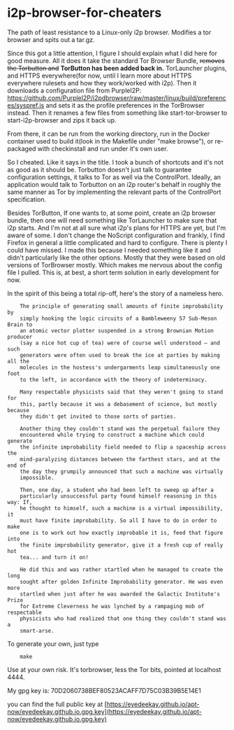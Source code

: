 # i2p-browser-for-cheaters

The path of least resistance to a Linux-only i2p browser. Modifies a tor browser
and spits out a tar.gz.

Since this got a little attention, I figure I should explain what I did here
for good measure. All it does it take the standard Tor Browser Bundle,
~~removes the Torbutton and~~ **TorButton has been added back in.** TorLauncher
plugins, and HTTPS everywhere(for now, until I learn more about HTTPS everywhere
rulesets and how they work/worked with i2p). Then it downloads a configuration
file from PurpleI2P: https://github.com/PurpleI2P/i2pdbrowser/raw/master/linux/build/preferences/syspref.js
and sets it as the profile preferences in the TorBrowser instead. Then it
renames a few files from something like start-tor-browser to start-i2p-browser
and zips it back up.

From there, it can be run from the working directory, run in the Docker
container used to build it(look in the Makefile under "make browse"), or
re-packaged with checkinstall and run under it's own user.

So I cheated. Like it says in the title. I took a bunch of shortcuts and it's
not as good as it should be. Torbutton doesn't just talk to guarantee
configuration settings, it talks to Tor as well via the ControlPort. Ideally, an
application would talk to Torbutton on an i2p router's behalf in roughly the
same manner as Tor by implementing the relevant parts of the ControlPort
specification.

Besides TorButton, If one wants to, at some point, create an i2p browser bundle,
then one will need something like TorLauncher to make sure that i2p starts. And
I'm not at all sure what i2p's plans for HTTPS are yet, but I'm aware of some.
I don't change the NoScript configuration and frankly, I find Firefox in general
a little complicated and hard to configure. There is plenty I could have missed.
I made this because I needed something like it and didn't particularly like the
other options. Mostly that they were based on old versions of TorBrowser mostly.
Which makes me nervous about the config file I pulled. This is, at best, a short
term solution in early development for now.

In the spirit of this being a total rip-off, here's the story of a nameless
hero.

        The principle of generating small amounts of finite improbability by
        simply hooking the logic circuits of a Bambleweeny 57 Sub-Meson Brain to
        an atomic vector plotter suspended in a strong Brownian Motion producer
        (say a nice hot cup of tea) were of course well understood — and such
        generators were often used to break the ice at parties by making all the
        molecules in the hostess's undergarments leap simultaneously one foot
        to the left, in accordance with the theory of indeterminacy.

        Many respectable physicists said that they weren't going to stand for
        this, partly because it was a debasement of science, but mostly because
        they didn't get invited to those sorts of parties.

        Another thing they couldn't stand was the perpetual failure they
        encountered while trying to construct a machine which could generate
        the infinite improbability field needed to flip a spaceship across the
        mind-paralyzing distances between the farthest stars, and at the end of
        the day they grumpily announced that such a machine was virtually
        impossible.

        Then, one day, a student who had been left to sweep up after a
        particularly unsuccessful party found himself reasoning in this way: If,
        he thought to himself, such a machine is a virtual impossibility, it
        must have finite improbability. So all I have to do in order to make
        one is to work out how exactly improbable it is, feed that figure into
        the finite improbability generator, give it a fresh cup of really hot
        tea... and turn it on!

        He did this and was rather startled when he managed to create the long
        sought after golden Infinite Improbability generator. He was even more
        startled when just after he was awarded the Galactic Institute's Prize
        for Extreme Cleverness he was lynched by a rampaging mob of respectable
        physicists who had realized that one thing they couldn't stand was a
        smart-arse.

To generate your own, just type

        make

Use at your own risk. It's torbrowser, less the Tor bits, pointed at localhost
4444.

My gpg key is: 70D2060738BEF80523ACAFF7D75C03B39B5E14E1

you can find the full public key at
[https://eyedeekay.github.io/apt-now/eyedeekay.github.io.gpg.key](https://eyedeekay.github.io/apt-now/eyedeekay.github.io.gpg.key)
